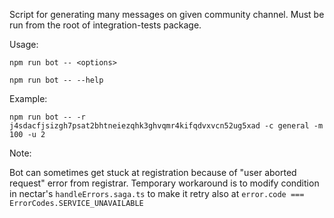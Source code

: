 Script for generating many messages on given community channel.
Must be run from the root of integration-tests package.

Usage:

`npm run bot -- <options>`

`npm run bot -- --help`

Example:

`npm run bot -- -r j4sdacfjsizgh7psat2bhtneiezqhk3ghvqmr4kifqdvxvcn52ug5xad -c general -m 100 -u 2`

Note:

Bot can sometimes get stuck at registration because of "user aborted request" error from registrar.
Temporary workaround is to modify condition in nectar's `handleErrors.saga.ts` to make it retry also at `error.code === ErrorCodes.SERVICE_UNAVAILABLE`
